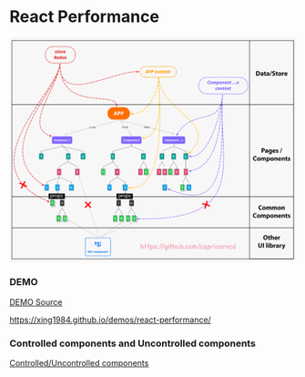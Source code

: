 # React Performance

![React](./src/app.png)

### DEMO

[DEMO Source](./src/components)

https://xing1984.github.io/demos/react-performance/

### Controlled components and Uncontrolled components

[Controlled/Uncontrolled components](./src/components/Input)








